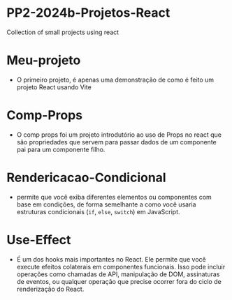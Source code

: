 # PP2-2024b-Projetos-React
Collection of small projects using react
# Meu-projeto

- O primeiro projeto, é apenas uma demonstração de como é feito um projeto React usando Vite

# Comp-Props

- O comp props foi um projeto introdutório ao uso de Props no react que são propriedades que servem para passar dados de um componente pai para um componente filho.

# Rendericacao-Condicional

- permite que você exiba diferentes elementos ou componentes com base em condições, de forma semelhante a como você usaria estruturas condicionais (`if`, `else`, `switch`) em JavaScript.

# Use-Effect

- É um dos hooks mais importantes no React. Ele permite que você execute efeitos colaterais em componentes funcionais. Isso pode incluir operações como chamadas de API, manipulação de DOM, assinaturas de eventos, ou qualquer operação que precise ocorrer fora do ciclo de renderização do React.
